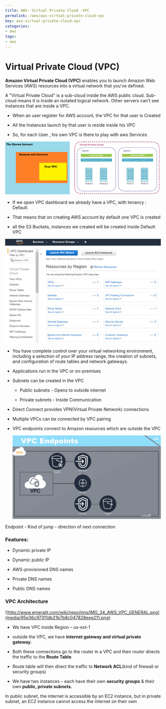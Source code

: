 ```yaml
---
title: AWS- Virtual Private Cloud -VPC
permalink: /aws/aws-virtual-private-cloud-vpc
key: aws-virtual-private-cloud-vpc
categories:
- aws
tags:
- aws
---
```



Virtual Private Cloud (VPC)
===========================

**Amazon Virtual Private Cloud (VPC)** enables you to launch Amazon Web Services
(AWS) resources into a virtual network that you've defined.

A "Virtual Private Cloud" is a sub-cloud inside the AWS public cloud. Sub-cloud
means it is inside an isolated logical network. Other servers can't see
instances that are inside a VPC.

-   When an user register for AWS account, the VPC for that user is Created

-   All the Instances launch by that user is reside inside his VPC

-   So, for each User , his own VPC is there to play with aws Services

![](media/b5a44afbcdc90bb05599b4a9f5159e9b.png)

-   If we open VPC dashboard we already have a VPC, with tenancy : Default.

-   That means that on creating AWS account by default one VPC is created

-   all the S3 Buckets, instances we created will be created inside Default VPC

![](media/b254bf708aeb0cf54f6348a67e7a2c12.png)

-   You have complete control over your virtual networking environment,
    including a selection of your IP address range, the creation of subnets, and
    configuration of route tables and network gateways.

-   Applications run in the VPC or on-premises

-   Subnets can be created in the VPC

    -   Public subnets - Opens to outside internet

    -   Private subnets - Inside Communication

-   Direct Connect provides VPN(Virtual Private Network) connections

-   Multiple VPCs can be connected by VPC pairing

-   VPC endpoints connect to Amazon resources which are outside the VPC

    ![](media/41c57ac924f3a9705c45c6dd30743d28.png)

Endpoint - Kind of jump - direction of next connection

### Features:

-   Dynamic private IP

-   Dynamic public IP

-   AWS-provisioned DNS names

-   Private DNS names

-   Public DNS names

### VPC Architecture

![http://www.emeralit.com/wiki/repo/img/IMG_34_AWS_VPC_GENERAL.png](media/95e36c97311db21b7b8c047828eee211.png)

-   We have VPC inside Region – us-est-1

-   outside the VPC, we have **internet gateway and virtual private gateway**.

-   Both these connections go to the router in a VPC and then router directs the
    traffic to the **Route Table**.

-   Route table will then direct the traffic to **Network ACL**(kind of firewall
    or security groups)

-   We have two instances – each have their own **security groups** & their own
    **public, private subnets.**

In public subnet, the internet is accessible by an EC2 instance, but in private
subnet, an EC2 instance cannot access the internet on their own
